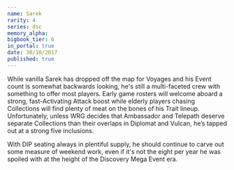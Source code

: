 ```yaml
---
name: Sarek
rarity: 4
series: dsc
memory_alpha:
bigbook_tier: 6
in_portal: true
date: 30/10/2017
published: true
---
```


While vanilla Sarek has dropped off the map for Voyages and his Event count is somewhat backwards looking, he's still a multi-faceted crew with something to offer most players. Early game rosters will welcome aboard a strong, fast-Activating Attack boost while elderly players chasing Collections will find plenty of meat on the bones of his Trait lineup. Unfortunately, unless WRG decides that Ambassador and Telepath deserve separate Collections than their overlaps in Diplomat and Vulcan, he’s tapped out at a strong five inclusions.

With DIP seating always in plentiful supply, he should continue to carve out some measure of weekend work, even if it's not the eight per year he was spoiled with at the height of the Discovery Mega Event era.
